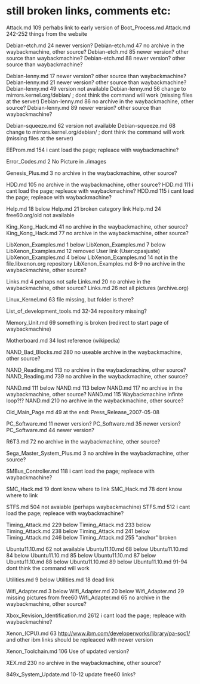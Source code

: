 # still broken links, comments etc:


Attack.md 109 perhabs link to early version of Boot_Process.md
Attack.md 242-252 things from the website

Debian-etch.md 24 newer version?
Debian-etch.md 47 no archive in the waybackmachine, other source?
Debian-etch.md 85 newer version? other source than waybackmachine?
Debian-etch.md 88 newer version? other source than waybackmachine?

Debian-lenny.md 17 newer version? other source than waybackmachine?
Debian-lenny.md 21 newer version? other source than waybackmachine?
Debian-lenny.md 49 version not available
Debian-lenny.md 56 change to mirrors.kernel.org/debian/ ; dont think the command will work (missing files at the server)
Debian-lenny.md 86 no archive in the waybackmachine, other source?
Debian-lenny.md 89 newer version? other source than waybackmachine?

Debian-squeeze.md 62 version not available
Debian-squeeze.md 68 change to mirrors.kernel.org/debian/ ; dont think the command will work (missing files at the server)

EEProm.md 154 i cant load the page; repleace with waybackmachine?

Error_Codes.md 2 No Picture in ./images

Genesis_Plus.md 3 no archive in the waybackmachine, other source?

HDD.md 105 no archive in the waybackmachine, other source?
HDD.md 111 i cant load the page; repleace with waybackmachine?
HDD.md 115 i cant load the page; repleace with waybackmachine?

Help.md 18 below
Help.md 21 broken category link
Help.md 24 free60.org/old not available

King_Kong_Hack.md 41 no archive in the waybackmachine, other source?
King_Kong_Hack.md 77 no archive in the waybackmachine, other source?

LibXenon_Examples.md 1 below
LibXenon_Examples.md 7 below
LibXenon_Examples.md 12 removed User link (User:cpasjuste)
LibXenon_Examples.md 4 below
LibXenon_Examples.md 14 not in the file.libxenon.org repository
LibXenon_Examples.md 8-9 no archive in the waybackmachine, other source?

Links.md 4 perhaps not safe
Links.md 20 no archive in the waybackmachine, other source?
Links.md 26 not all pictures (archive.org)

Linux_Kernel.md 63 file missing, but folder is there?

List_of_development_tools.md 32-34 repository missing?

Memory_Unit.md 69 something is broken (redirect to start page of waybackmachine)

Motherboard.md 34 lost reference (wikipedia)

NAND_Bad_Blocks.md 280 no useable archive in the waybackmachine, other source?

NAND_Reading.md 113 no archive in the waybackmachine, other source?
NAND_Reading.md 739 no archive in the waybackmachine, other source?

NAND.md 111 below
NAND.md 113 below
NAND.md 117 no archive in the waybackmachine, other source?
NAND.md 115 Waybackmachine infinte loop?!?
NAND.md 210 no archive in the waybackmachine, other source?

Old_Main_Page.md 49 at the end: Press_Release_2007-05-08

PC_Software.md 11 newer version?
PC_Software.md 35 newer version?
PC_Software.md 44 newer version?

R6T3.md 72 no archive in the waybackmachine, other source?

Sega_Master_System_Plus.md 3 no archive in the waybackmachine, other source?

SMBus_Controller.md 118 i cant load the page; repleace with waybackmachine?

SMC_Hack.md 19 dont know where to link
SMC_Hack.md 78 dont know where to link

STFS.md 504 not avaiable (perhaps waybackmachine)
STFS.md 512 i cant load the page; repleace with waybackmachine?

Timing_Attack.md 229 below
Timing_Attack.md 233 below
Timing_Attack.md 238 below
Timing_Attack.md 241 below
Timing_Attack.md 246 below
Timing_Attack.md 255 "anchor" broken

Ubuntu11.10.md 62 not available
Ubuntu11.10.md 68 below
Ubuntu11.10.md 84 below
Ubuntu11.10.md 85 below
Ubuntu11.10.md 87 below
Ubuntu11.10.md 88 below
Ubuntu11.10.md 89 below
Ubuntu11.10.md 91-94 dont think the command will work 

Utilities.md 9 below
Utilities.md 18 dead link

Wifi_Adapter.md 3 below
Wifi_Adapter.md 20 below
Wifi_Adapter.md 29 missing pictures from free60
Wifi_Adapter.md 65 no archive in the waybackmachine, other source?

Xbox_Revision_Identification.md 2612 i cant load the page; repleace with waybackmachine?

Xenon_(CPU).md 63 http://www.ibm.com/developerworks/library/pa-soc1/ and other ibm links should be repleaced with newer version

Xenon_Toolchain.md 106 Use of updated version?

XEX.md 230 no archive in the waybackmachine, other source?

849x_System_Update.md 10-12 update free60 links?